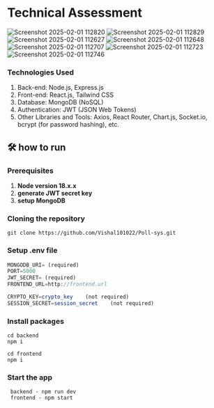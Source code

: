 # Technical Assessment

![Screenshot 2025-02-01 112820](https://github.com/user-attachments/assets/33c9c8c3-1150-4fd7-8f08-218dab7b0e8a)
![Screenshot 2025-02-01 112829](https://github.com/user-attachments/assets/afaee141-86e7-4ace-aa99-b1fceaa8daff)
![Screenshot 2025-02-01 112627](https://github.com/user-attachments/assets/3c9e5acb-f2e0-4162-9f49-c7e545424846)
![Screenshot 2025-02-01 112648](https://github.com/user-attachments/assets/cf66cf86-3d57-4906-bb51-112b0fe83c32)
![Screenshot 2025-02-01 112707](https://github.com/user-attachments/assets/de7518ea-9cdd-423c-af27-f46d9b39d283)
![Screenshot 2025-02-01 112723](https://github.com/user-attachments/assets/0ffc3430-83c7-43a2-9e99-aae362df5c86)
![Screenshot 2025-02-01 112746](https://github.com/user-attachments/assets/47988c7d-8089-4c1f-bc7e-05b13c7ae475)

### Technologies Used
1. Back-end: Node.js, Express.js
1. Front-end: React.js, Tailwind CSS
1. Database: MongoDB (NoSQL)
1. Authentication: JWT (JSON Web Tokens)
1. Other Libraries and Tools: Axios, React Router, Chart.js, Socket.io, bcrypt (for password hashing), etc.

## :hammer_and_wrench: how to run
### Prerequisites
1. **Node version 18.x.x**
1. **generate JWT secret key**
1. **setup MongoDB**

### Cloning the repository
```shell
git clone https://github.com/Vishal101022/Poll-sys.git
```
### Setup .env file
```js
MONGODB_URI= (required)
PORT=5000
JWT_SECRET= (required)
FRONTEND_URL=http://frontend.url

CRYPTO_KEY=crypto_key    (not required)
SESSION_SECRET=session_secret    (not required)
```
### Install packages
```shell
cd backend
npm i

cd frontend
npm i
```
### Start the app

```shell
 backend - npm run dev
 frontend - npm start
```
